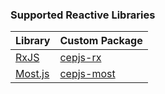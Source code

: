 ### Supported Reactive Libraries
Library | Custom Package
--- | ---
[RxJS](https://github.com/ReactiveX/rxjs) | [cepjs-rx](./packages/cepjs-rx)
[Most.js](https://github.com/mostjs/core) | [cepjs-most](./packages/cepjs-most)
